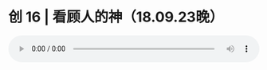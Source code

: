 # 创 16 | 看顾人的神（18.09.23晚）

<audio style="width: 100%;" preload="false" controls controlslist="nodownload"><source src="//cdn.wechat.edu.pl/audio/mp3/old/26547.mp3" type="audio/mpeg">Your browser does not support the audio element.</audio>


